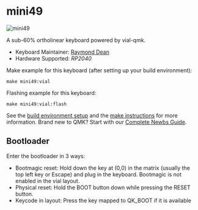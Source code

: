 # mini49  


![mini49](https://cloud.stickpile.net/apps/files_sharing/publicpreview/PEiZjeNEC8YNW6j?file=/&fileId=222353&x=1920&y=1080&a=true)

A sub-60% ortholinear keyboard powered by vial-qmk.  

* Keyboard Maintainer: [Raymond Dean][def]
* Hardware Supported: *RP2040*

Make example for this keyboard (after setting up your build environment):

    make mini49:vial

Flashing example for this keyboard:

    make mini49:vial:flash

See the [build environment setup](https://docs.qmk.fm/#/getting_started_build_tools) and the [make instructions](https://docs.qmk.fm/#/getting_started_make_guide) for more information. Brand new to QMK? Start with our [Complete Newbs Guide](https://docs.qmk.fm/#/newbs).

## Bootloader

Enter the bootloader in 3 ways:

- Bootmagic reset: Hold down the key at (0,0) in the matrix (usually the top left key or Escape) and plug in the keyboard. Bootmagic is not enabled in the vial layout.
- Physical reset: Hold the BOOT button down while pressing the RESET button.  
- Keycode in layout: Press the key mapped to QK_BOOT if it is available

[def]: https://github.com/pcs3rd

